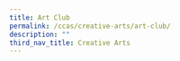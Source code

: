 ```yaml
---
title: Art Club
permalink: /ccas/creative-arts/art-club/
description: ""
third_nav_title: Creative Arts
---
```

